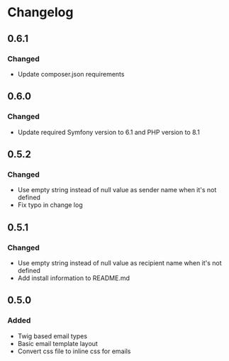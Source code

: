 # Changelog

## 0.6.1

### Changed

- Update composer.json requirements

## 0.6.0

### Changed

- Update required Symfony version to 6.1 and PHP version to 8.1

## 0.5.2

### Changed

- Use empty string instead of null value as sender name when it's not defined
- Fix typo in change log 

## 0.5.1

### Changed

- Use empty string instead of null value as recipient name when it's not defined
- Add install information to README.md

## 0.5.0

### Added

- Twig based email types 
- Basic email template layout 
- Convert css file to inline css for emails 